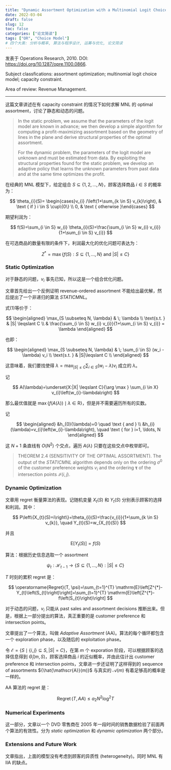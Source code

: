 ```yaml
---
title: "Dynamic Assortment Optimization with a Multinomial Logit Choice Model and Capacity Constraint"
date: 2022-03-04
draft: false
slug: 12
toc: false
categories: ["论文简读"]
tags: ["OR", "Choice Model"]
# 四个大类: 分析与概率, 算法与程序设计, 运筹与优化, 论文简读
---
```


发表于 Operations Research, 2010. DOI: https://doi.org/10.1287/opre.1100.0866.

Subject classfications: assortment optimization; multinomial logit choice model; capacity constraint.

Area of review: Revenue Management.

---

这篇文章讲述在有 capacity constraint 的情况下如何求解 MNL 的 optimal assortment，讨论了静态和动态的问题。

> In the static problem, we assume that the parameters of the logit model are known in advance; we then develop a simple algorithm for computing a profit-maximizing assortment based on the geometry of lines in the plane and derive structural properties of the optimal assortment. 
>
> For the dynamic problem, the parameters of the logit model are unknown and must be estimated from data. By exploiting the structural properties found for the static problem, we develop an adaptive policy that learns the unknown parameters from past data and at the same time optimizes the profit.


在经典的 MNL 模型下，给定组合 $S \subseteq \{1, 2, \dots, N\}$，顾客选择商品 $i \in S$ 的概率为：

$$
\theta_{i}(S)= \begin{cases}v_{i} /\left(1+\sum_{k \in S} v_{k}\right), & \text { if } i \in S \cup\{0\} \\ 0, & \text { otherwise }\end{cases}
$$

期望利润为：

$$
f(S)=\sum_{i \in S} w_{i} \theta_{i}(S)=\frac{\sum_{i \in S} w_{i} v_{i}}{1+\sum_{i \in S} v_{i}}
$$

在可选商品的数量有限的条件下，利润最大化的优化问题可表达为：

$$
Z^{*}=\max \{f(S): S \subseteq\{1, \ldots, N\} \text { and }|S| \leqslant C\} \tag{1}
$$


### Static Optimization


对于静态的问题，$v_i$ 事先已知，所以这是一个组合优化问题。

文章首先给出一个反例证明 revenue-ordered assortment 不能给出最优解，然后提出了一个非递归的算法 *STATICMNL*。

式(1)等价于：

$$
\begin{aligned}
    \max_{S \subseteq N, \lambda} & \; \lambda \\
    \text{s.t. } & |S| \leqslant C \\
    & \frac{\sum_{i \in S} w_{i} v_{i}}{1+\sum_{i \in S} v_{i}} = \lambda
\end{aligned}
$$

也即：

$$
\begin{aligned}
    \max_{S \subseteq N, \lambda}  & \; \sum_{i \in S}   (w_i - \lambda) v_i \\
    \text{s.t. } & |S|\leqslant C \\
\end{aligned}
$$

这意味着，我们要找使得 $\lambda = \displaystyle\max_{|S| \leqslant C} \sum_{i \in S}   (w_i - \lambda) v_i$ 成立的 $\lambda$。

记 

$$
A(\lambda)=\underset{X:|X| \leqslant C}{\arg \max } \sum_{i \in X} v_{i}\left(w_{i}-\lambda\right)
$$

那么最优值就是 $\max \{f(A(\lambda)) \mid \lambda \in \mathrm{R}\}$，但是并不需要遍历所有的实数。

记

$$
\begin{aligned}
&h_{0}(\lambda)=0 \quad \text { and } \\
&h_{i}(\lambda)=v_{i}\left(w_{i}-\lambda\right), \quad \text { for } i=1, \ldots, N
\end{aligned}
$$

这 $N + 1$ 条直线有 $O(N^2)$ 个交点，遍历 $A(\lambda)$ 只要在这些交点中枚举即可。

> THEOREM 2.4 (SENSITIVITY OF THE OPTIMAL ASSORTMENT). The output of the *STATICMNL* algorithm depends only on the ordering $\boldsymbol{}{\sigma}^{0}$ of the customer preference weights $v_{i}$ and the ordering $\boldsymbol{\tau}$ of the intersection points $\mathscr{I}(i, j)$.




### Dynamic Optimization

文章用 regret 衡量算法的表现。记随机变量 $X_t(S)$ 和 $Y_t(S)$ 分别表示顾客的选择和利润。其中：

$$
P\left\{X_{t}(S)=i\right\}=\theta_{i}(S)=\frac{v_{i}}{1+\sum_{k \in S} v_{k}}, \quad Y_{t}(S)=w_{X_{t}(S)}
$$

并且

$$
\mathrm{E}[Y_t(S)] = f(S)
$$

算法：根据历史信息选取一个 assortment

$$
\psi_{t}: \mathscr{H}_{t-1} \rightarrow\{S \subseteq\{1, \ldots, N\}:|S| \leqslant C\}
$$

$T$ 时刻的累积 regret 是：

$$
\operatorname{Regret}(T, \psi)=\sum_{t=1}^{T} \mathrm{E}\left[Z^{*}-Y_{t}\left(S_{t}\right)\right]=\sum_{t=1}^{T} \mathrm{E}\left[Z^{*}-f\left(S_{t}\right)\right]
$$




对于动态的问题，$v_i$ 只能从 past sales and assortment decisions 推断出来。但是，根据上一部分提出的算法，真正重要的是 customer preference 和 intersection points。

文章提出了一个算法，叫做 *Adaptive Assortment* (AA)。算法的每个循环都包含一个 exploration phase，以及随后的 exploitation phase。

令 $\mathscr{E} = \{S \mid  \{i, j\} \subseteq S, |S| = C\}$，在第 $m$ 个 exporation 阶段，可以根据顾客的选择信息得到 $\hat{\Theta}_i (m, S)$，顾客选择商品 $i$ 的近似概率，并由此估计出 customer preference 和 intersection points，文章进一步还证明了这样得到的 sequence of assortments ${\hat{\mathscr{A}}(m)}$ 与真实的 $\mathscr{A}(m)$ 有着足够高的概率是一样的。


AA 算法的 regret 是：

$$
\operatorname{Regret}(T, A A) \leqslant a_{2} N^{2} \log ^{2} T
$$



### Numerical Experiments

这一部分，文章以一个 DVD 零售商在 2005 年一段时间的销售数据检验了前面两个算法的有效性。分为 *static optimization* 和 *dynamic optimization* 两个部分。



### Extensions and Future Work

文章指出，上面的模型没有考虑到顾客的异质性 (heterogeneity)。同时 MNL 有 IIA 的缺点。


